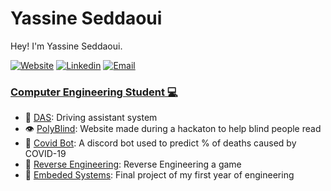 <h1 class="neon">Yassine Seddaoui</h1>


Hey! I'm Yassine Seddaoui.

 [![Website](https://img.shields.io/badge/Website-3776AB?style=for-the-badge)](https://yassine-seddaoui-portfolio.netlify.app/)
 [![Linkedin](https://img.shields.io/badge/LinkedIn-0077B5?style=for-the-badge&logo=linkedin&logoColor=white)](https://www.linkedin.com/in/yassine-seddaoui-a91110162/)
 [![Email](https://img.shields.io/badge/Email-8B89CC?style=for-the-badge&logo=protonmail&logoColor=white)](mailto:yassineseddaoui@gmail.com)

<h3><b><u>Computer Engineering Student 💻</u></b></h3>


- 🚗 [DAS](https://github.com/yassine128/DAS): Driving assistant system
- 👁️ [PolyBlind](https://github.com/yassine128/PolyBlind): Website made during a hackaton to help blind people read
- 👾 [Covid Bot](https://github.com/yassine128/Covid-19-Bot): A discord bot used to predict % of deaths caused by COVID-19
- 🔫 [Reverse Engineering](https://github.com/yassine128/InternalCheats): Reverse Engineering a game
- 🤖 [Embeded Systems](https://github.com/Projet-Integrateur-145146): Final project of my first year of engineering
